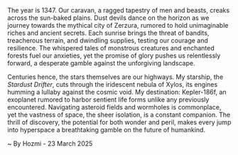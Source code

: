 
The year is 1347.  Our caravan, a ragged tapestry of men and beasts, creaks across the sun-baked plains.  Dust devils dance on the horizon as we journey towards the mythical city of Zerzura, rumored to hold unimaginable riches and ancient secrets.  Each sunrise brings the threat of bandits, treacherous terrain, and dwindling supplies, testing our courage and resilience.  The whispered tales of monstrous creatures and enchanted forests fuel our anxieties, yet the promise of glory pushes us relentlessly forward, a desperate gamble against the unforgiving landscape.


Centuries hence, the stars themselves are our highways.  My starship, the *Stardust Drifter*, cuts through the iridescent nebula of Xylos, its engines humming a lullaby against the cosmic void.  My destination: Kepler-186f, an exoplanet rumored to harbor sentient life forms unlike any previously encountered.  Navigating asteroid fields and wormholes is commonplace, yet the vastness of space, the sheer isolation, is a constant companion. The thrill of discovery, the potential for both wonder and peril, makes every jump into hyperspace a breathtaking gamble on the future of humankind.

~ By Hozmi - 23 March 2025
